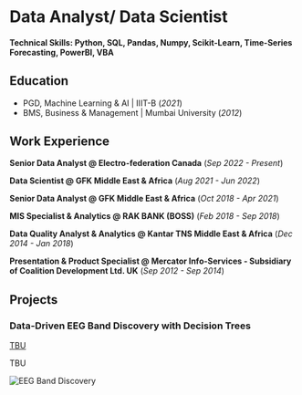 # Data Analyst/ Data Scientist

#### Technical Skills: Python, SQL, Pandas, Numpy, Scikit-Learn, Time-Series Forecasting, PowerBI, VBA

## Education
- PGD, Machine Learning & AI | IIIT-B (_2021_)								       			        		
- BMS, Business & Management | Mumbai University (_2012_)

## Work Experience
**Senior Data Analyst @ Electro-federation Canada** (_Sep 2022 - Present_)

**Data Scientist @ GFK Middle East & Africa** (_Aug 2021 - Jun 2022_)

**Senior Data Analyst @ GFK Middle East & Africa** (_Oct 2018 - Apr 2021_)

**MIS Specialist & Analytics @ RAK BANK (BOSS)** (_Feb 2018 - Sep 2018_)

**Data Quality Analyst & Analytics @ Kantar TNS Middle East & Africa** (_Dec 2014 - Jan 2018_)

**Presentation & Product Specialist @ Mercator Info-Services - Subsidiary of Coalition Development Ltd. UK** (_Sep 2012 - Sep 2014_)

## Projects
### Data-Driven EEG Band Discovery with Decision Trees
[TBU](https://www.mdpi.com/1424-8220/22/8/3048)

TBU

![EEG Band Discovery](/assets/img/eeg_band_discovery.jpeg)


